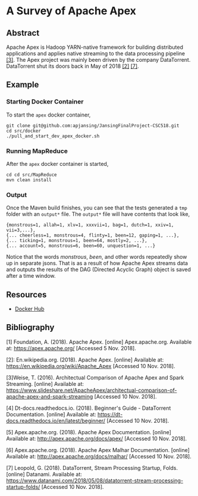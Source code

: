 # A Survey of Apache Apex

## Abstract
Apache Apex is Hadoop YARN-native framework for building distributed applications and applies native streaming to the data processing pipeline [[3]](#WEISE). The Apex project was mainly been driven by the company DataTorrent. DataTorrent shut its doors back in May of 2018 [[2]](#WIKI) [[7]](#DATANAMI).

## Example
### Starting Docker Container
To start the `apex` docker container,
```
git clone git@github.com:apjansing/JansingFinalProject-CSC518.git
cd src/docker
./pull_and_start_dev_apex_docker.sh
```

### Running MapReduce
After the `apex` docker container is started,
```
cd cd src/MapReduce
mvn clean install
```

### Output
Once the Maven build finishes, you can see that the tests generated a `tmp` folder with an `output*` file. The `output*` file will have contents that look like,
```
{monstrous=1, allah=1, xlv=1, xxxvii=1, bag=1, dutch=1, xxiv=1, vii=3,...},
{... cheerless=1, monstrous=4, flinty=1, been=12, gaping=1, ...},
{... ticking=1, monstrous=1, been=64, mostly=2, ...},
{... account=5, monstrous=6, been=60, unquestion=1, ...}
```
Notice that the words _monstrous_, _been_, and other words repeatedly show up in separate jsons. That is as a result of how Apache Apex streams data and outputs the results of the DAG (Directed Acyclic Graph) object is saved after a time window.

## Resources
 * [Docker Hub](https://hub.docker.com/r/apjansing/apex-maven/)

## Bibliography
<a name="APEX">[1]</a>
Foundation, A. (2018). Apache Apex. [online] Apex.apache.org. Available at: https://apex.apache.org/ [Accessed 5 Nov. 2018].

<a name="WIKI">[2]</a>: En.wikipedia.org. (2018). Apache Apex. [online] Available at: https://en.wikipedia.org/wiki/Apache_Apex [Accessed 10 Nov. 2018].

<a name="WEISE">[3]</a>Weise, T. (2016). Architectual Comparison of Apache Apex and Spark Streaming. [online] Available at: https://www.slideshare.net/ApacheApex/architectual-comparison-of-apache-apex-and-spark-streaming [Accessed 10 Nov. 2018].

<a name="APEXrtd_dt">[4]</a>
Dt-docs.readthedocs.io. (2018). Beginner's Guide - DataTorrent Documentation. [online] Available at: https://dt-docs.readthedocs.io/en/latest/beginner/ [Accessed 10 Nov. 2018].

<a name="APEXrtd_apache">[5]</a>
Apex.apache.org. (2018). Apache Apex Documentation. [online] Available at: http://apex.apache.org/docs/apex/ [Accessed 10 Nov. 2018].

<a name="MALHAR">[6]</a>
Apex.apache.org. (2018). Apache Apex Malhar Documentation. [online] Available at: http://apex.apache.org/docs/malhar/ [Accessed 10 Nov. 2018].

<a name="DATANAMI">[7]</a> Leopold, G. (2018). DataTorrent, Stream Processing Startup, Folds. [online] Datanami. Available at: https://www.datanami.com/2018/05/08/datatorrent-stream-processing-startup-folds/ [Accessed 10 Nov. 2018].